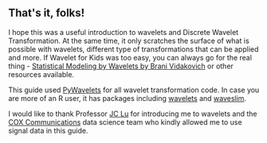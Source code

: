 ## That's it, folks!

I hope this was a useful introduction to wavelets and Discrete Wavelet Transformation. At the same time, it only scratches the surface of what is possible with wavelets, different type of transformations that can be applied and more. If Wavelet for Kids was too easy, you can always go for the real thing - [Statistical Modeling by Wavelets by Brani Vidakovich](https://web.stat.tamu.edu/~brani/scale/bank/StatisticalModelingbyWavelets.pdf) or other resources available. 

This guide used [PyWavelets](https://pywavelets.readthedocs.io/en/latest/) for all wavelet transformation code. In case you are more of an R user, it has packages including [wavelets](https://cran.r-project.org/web/packages/wavelets/index.html) and [waveslim](https://cran.r-project.org/web/packages/waveslim/index.html). 

I would like to thank Professor [JC Lu](https://www.isye.gatech.edu/users/jye-chyi-lu) for introducing me to wavelets and the [COX Communications](https://www.cox.com/aboutus/home.html) data science team who kindly allowed me to use signal data in this guide.

